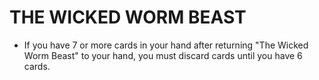 # THE WICKED WORM BEAST

*   If you have 7 or more cards in your hand after returning "The Wicked Worm Beast" to your hand, you must discard cards until you have 6 cards.
